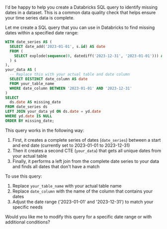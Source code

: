 I'd be happy to help you create a Databricks SQL query to identify missing dates in a dataset. This is a common data quality check that helps ensure your time series data is complete.

Let me create a SQL query that you can use in Databricks to find missing dates within a specified date range:

```sql
WITH date_series AS (
  SELECT date_add('2023-01-01', s.id) AS date
  FROM (
    SELECT explode(sequence(0, datediff('2023-12-31', '2023-01-01'))) AS id
  ) s
),
your_data AS (
  -- Replace this with your actual table and date column
  SELECT DISTINCT date_column AS date 
  FROM your_table_name
  WHERE date_column BETWEEN '2023-01-01' AND '2023-12-31'
)
SELECT 
  ds.date AS missing_date
FROM date_series ds
LEFT JOIN your_data yd ON ds.date = yd.date
WHERE yd.date IS NULL
ORDER BY missing_date;
```

This query works in the following way:

1. First, it creates a complete series of dates (`date_series`) between a start and end date (currently set to 2023-01-01 to 2023-12-31)
2. Then it creates a second CTE (`your_data`) that gets all unique dates from your actual table
3. Finally, it performs a left join from the complete date series to your data and finds all dates that don't have a match

To use this query:
1. Replace `your_table_name` with your actual table name
2. Replace `date_column` with the name of the column that contains your dates
3. Adjust the date range ('2023-01-01' and '2023-12-31') to match your specific needs

Would you like me to modify this query for a specific date range or with additional conditions?